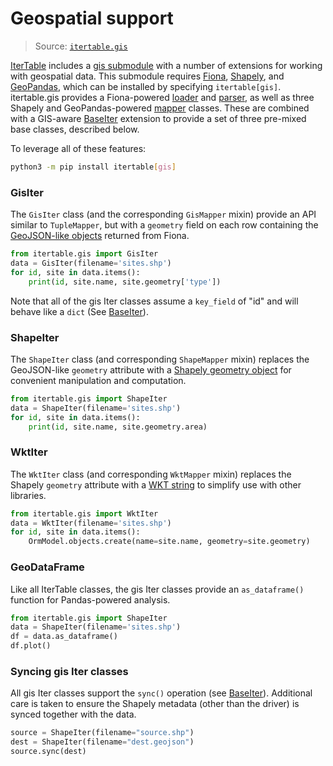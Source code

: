 Geospatial support
==================

> Source: [`itertable.gis`][itertable.gis]

[IterTable] includes a [gis submodule][itertable.gis] with a number of extensions for working with geospatial data.  This submodule requires [Fiona], [Shapely], and [GeoPandas], which can be installed by specifying `itertable[gis]`. itertable.gis provides a Fiona-powered [loader][loaders] and [parser][parsers], as well as three Shapely and GeoPandas-powered [mapper][mappers] classes.  These are combined with a GIS-aware [BaseIter][base] extension to provide a set of three pre-mixed base classes, described below.

To leverage all of these features:
```bash
python3 -m pip install itertable[gis]
```

### GisIter

The `GisIter` class (and the corresponding `GisMapper` mixin) provide an API similar to `TupleMapper`, but with a `geometry` field on each row containing the [GeoJSON-like objects] returned from Fiona.

```python
from itertable.gis import GisIter
data = GisIter(filename='sites.shp')
for id, site in data.items():
    print(id, site.name, site.geometry['type'])
```

Note that all of the gis Iter classes assume a `key_field` of "id" and will behave like a `dict` (See [BaseIter][base]).
  
### ShapeIter

The `ShapeIter` class (and corresponding `ShapeMapper` mixin) replaces the GeoJSON-like `geometry` attribute with a [Shapely geometry object] for convenient manipulation and computation.

```python
from itertable.gis import ShapeIter
data = ShapeIter(filename='sites.shp')
for id, site in data.items():
    print(id, site.name, site.geometry.area)
```

### WktIter

The `WktIter` class (and corresponding `WktMapper` mixin) replaces the Shapely `geometry` attribute with a [WKT string] to simplify use with other libraries.

```python
from itertable.gis import WktIter
data = WktIter(filename='sites.shp')
for id, site in data.items():
    OrmModel.objects.create(name=site.name, geometry=site.geometry)
```

### GeoDataFrame

Like all IterTable classes, the gis Iter classes provide an `as_dataframe()` function for Pandas-powered analysis.

```python
from itertable.gis import ShapeIter
data = ShapeIter(filename='sites.shp')
df = data.as_dataframe()
df.plot()
```

### Syncing gis Iter classes

All gis Iter classes support the `sync()` operation (see [BaseIter][base]).  Additional care is taken to ensure the Shapely metadata (other than the driver) is synced together with the data.

```python
source = ShapeIter(filename="source.shp")
dest = ShapeIter(filename="dest.geojson")
source.sync(dest)
```

[itertable.gis]:  https://github.com/wq/itertable/blob/master/itertable/gis/

[IterTable]: https://github.com/wq/itertable
[custom]: https://github.com/wq/itertable/blob/master/docs/about.md
[base]: https://github.com/wq/itertable/blob/master/docs/base.md
[loaders]: https://github.com/wq/itertable/blob/master/docs/loaders.md
[parsers]: https://github.com/wq/itertable/blob/master/docs/parsers.md
[mappers]: https://github.com/wq/itertable/blob/master/docs/mappers.md
[gis]: https://github.com/wq/itertable/blob/master/docs/gis.md

[Fiona]: https://github.com/Toblerity/Shapely
[Shapely]: https://github.com/Toblerity/Shapely
[GeoPandas]: http://geopandas.org/
[GeoJSON-like objects]: http://toblerity.org/fiona/manual.html#data-model
[Shapely geometry object]: http://toblerity.org/shapely/manual.html#geometric-objects
[WKT String]: http://en.wikipedia.org/wiki/Well-known_text
